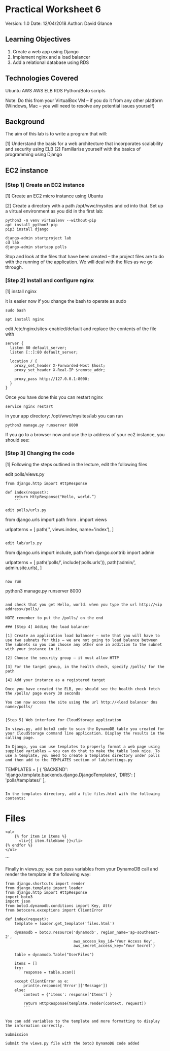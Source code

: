 # Practical Worksheet 6

Version: 1.0 Date: 12/04/2018 Author: David Glance

## Learning Objectives

1.	Create a web app using Django
2.	Implement nginx and a load balancer
3.	Add a relational database using RDS

## Technologies Covered

Ubuntu
AWS
AWS ELB
RDS
Python/Boto scripts

Note: Do this from your VirtualBox VM – if you do it from any other platform (Windows, Mac – you will need to resolve any potential issues yourself)

## Background

The aim of this lab is to write a program that will:

[1] Understand the basis for a web architecture that incorporates scalability and security using ELB
[2] Familiarise yourself with the basics of programming using Django

## EC2 instance

### [Step 1] Create an EC2 instance

[1] Create an EC2 micro instance using Ubuntu

[2] Create a directory with a path /opt/wwc/mysites and cd into that.  Set up a virtual environment as you did in the first lab:

```
python3 -m venv virtualenv --without-pip
apt install python3-pip
pip3 install django

django-admin startproject lab
cd lab
django-admin startapp polls
```

Stop and look at the files that have been created – the project files are to do with the running of the application. We will deal with the files as we go through.


### [Step 2] Install and configure nginx

[1] install nginx

it is easier now if you change the bash to operate as sudo

```
sudo bash

apt install nginx
```

edit /etc/nginx/sites-enabled/default and replace the contents of the file with 

```
server {
  listen 80 default_server;
  listen [::]:80 default_server;

  location / {
    proxy_set_header X-Forwarded-Host $host;
    proxy_set_header X-Real-IP $remote_addr;

    proxy_pass http://127.0.0.1:8000;
  }
}
```

Once you have done this you can restart nginx 

```
service nginx restart
```

in your app directory: /opt/wwc/mysites/lab you can run 

```
python3 manage.py runserver 8000
```

If you go to a browser now and use the ip address of your ec2 instance, you should see:
 

### [Step 3] Changing the code

[1] Following the steps outlined in the lecture, edit the following files

edit polls/views.py

```
from django.http import HttpResponse 

def index(request): 
    return HttpResponse("Hello, world.”)
	```
	
edit polls/urls.py

```
from django.urls import path 
from . import views 

urlpatterns = [ 
    path('', views.index, name='index’), 
]
```

edit lab/urls.py

```
from django.urls import include, path
from django.contrib import admin 

urlpatterns = [ 
    path(‘polls/’, include(‘polls.urls’)),
    path(‘admin/’, admin.site.urls), 
]
```

now run 

```
python3 manage.py runserver 8000
```

and check that you get Hello, world. when you type the url http://<ip address>/polls/

NOTE remember to put the /polls/ on the end

### [Step 4] Adding the load balancer

[1] Create an application load balancer – note that you will have to use two subnets for this – we are not going to load balance between the subnets so you can choose any other one in addition to the subnet with your instance in it.

[2] Choose the security group – it must allow HTTP

[3] For the target group, in the health check, specify /polls/ for the path

[4] Add your instance as a registered target

Once you have created the ELB, you should see the health check fetch the /polls/ page every 30 seconds

You can now access the site using the url http://<load balancer dns name>/polls/


[Step 5] Web interface for CloudStorage application

In views.py, add boto3 code to scan the DynamoDB table you created for your CloudStorage command line application. Display the results in the calling page. 

In Django, you can use templates to properly format a web page using supplied variables – you can do that to make the table look nice. To use a template, you need to create a templates directory under polls and then add to the TEMPLATES section of lab/settings.py

```
TEMPLATES = [
    {
        'BACKEND': 'django.template.backends.django.DjangoTemplates',
        'DIRS': [
            'polls/templates/'
        ],
```
 
In the templates directory, add a file files.html with the following contents:

```
<html>
<head>
    <title>Files</title>
</head>
<body>
    <h1>Files </h1>

    
    <ul>
        {% for item in items %}
          <li>{{ item.fileName }}</li>
	{% endfor %}
    </ul>

</body>
</html>
```


Finally in views.py, you can pass variables from your DynamoDB call and render the template in the following way:

```
from django.shortcuts import render
from django.template import loader
from django.http import HttpResponse 
import boto3
import json
from boto3.dynamodb.conditions import Key, Attr
from botocore.exceptions import ClientError

def index(request): 
    template = loader.get_template('files.html')

    dynamodb = boto3.resource('dynamodb', region_name='ap-southeast-2',
                              aws_access_key_id='Your Access Key',
                              aws_secret_access_key=’Your Secret’)

    table = dynamodb.Table("UserFiles")

    items = []
    try:
        response = table.scan()
        
    except ClientError as e:
        print(e.response['Error']['Message'])
    else:    
        context = {'items': response['Items'] }

        return HttpResponse(template.render(context, request))
		```
		

You can add variables to the template and more formatting to display the information correctly.

Submission

Submit the views.py file with the boto3 DynamoDB code added

